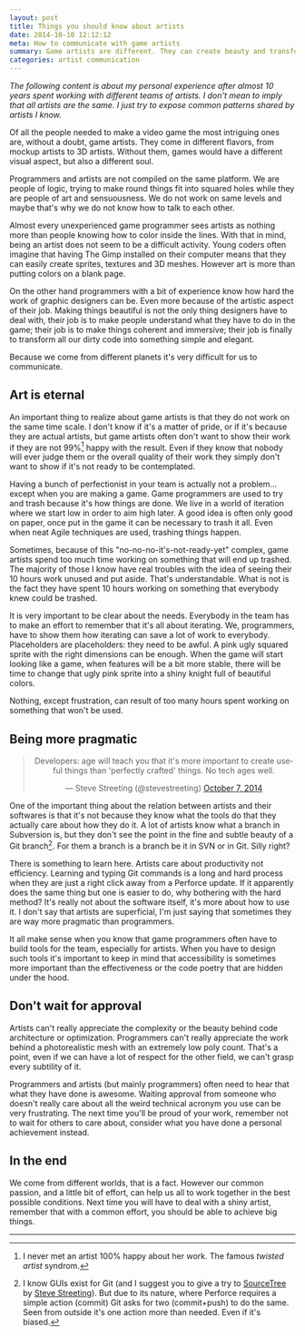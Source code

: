 ```yaml
---
layout: post
title: Things you should know about artists
date: 2014-10-10 12:12:12
meta: How to communicate with game artists
summary: Game artists are different. They can create beauty and transform an ugly piece of code into something visually subtle. However working with them require some knowledge about their habits and work that game programmers should know.
categories: artist communication
---
```


*The following content is about my personal experience after almost 10 years spent working with different teams of artists. I don't mean to imply that all artists are the same. I just try to expose common patterns shared by artists I know.*

Of all the people needed to make a video game the most intriguing ones are, without a doubt, game artists. They come in different flavors, from mockup artists to 3D artists. Without them, games would have a different visual aspect, but also a different soul. 

Programmers and artists are not compiled on the same platform. We are people of logic, trying to make round things fit into squared holes while they are people of art and sensuousness. We do not work on same levels and maybe that's why we do not know how to talk to each other.

Almost every unexperienced game programmer sees artists as nothing more than people knowing how to color inside the lines. With that in mind, being an artist does not seem to be a difficult activity. Young coders often imagine that having The Gimp installed on their computer means that they can easily create sprites, textures and 3D meshes. However art is more than putting colors on a blank page.

On the other hand programmers with a bit of experience know how hard the work of graphic designers can be. Even more because of the artistic aspect of their job. Making things beautiful is not the only thing designers have to deal with, their job is to make people understand what they have to do in the game; their job is to make things coherent and immersive; their job is finally to transform all our dirty code into something simple and elegant.

Because we come from different planets it's very difficult for us to communicate.

## Art is eternal

An important thing to realize about game artists is that they do not work on the same time scale. I don't know if it's a matter of pride, or if it's because they are actual artists, but game artists often don't want to show their work if they are not 99%[^1] happy with the result. Even if they know that nobody will ever judge them or the overall quality of their work they simply don't want to show if it's not ready to be contemplated. 

Having a bunch of perfectionist in your team is actually not a problem… except when you are making a game. Game programmers are used to try and trash because it's how things are done. We live in a world of iteration where we start low in order to aim high later. A good idea is often only good on paper, once put in the game it can be necessary to trash it all. Even when neat Agile techniques are used, trashing things happen. 

Sometimes, because of this "no-no-no-it's-not-ready-yet" complex, game artists spend too much time working on something that will end up trashed. The majority of those I know have real troubles with the idea of seeing their 10 hours work unused and put aside. That's understandable. What is not is the fact they have spent 10 hours working on something that everybody knew could be trashed.

It is very important to be clear about the needs. Everybody in the team has to make an effort to remember that it's all about iterating. We, programmers, have to show them how iterating can save a lot of work to everybody. Placeholders are placeholders: they need to be awful. A pink ugly squared sprite with the right dimensions can be enough. When the game will start looking like a game, when features will be a bit more stable, there will be time to change that ugly pink sprite into a shiny knight full of beautiful colors.

Nothing, except frustration, can result of too many hours spent working on something that won't be used.

## Being more pragmatic

<blockquote class="twitter-tweet" lang="en" align="center">
<p>Developers: age will teach you that it&#39;s more important to create useful things than &#39;perfectly crafted&#39; things. No tech ages well.</p>&mdash; Steve Streeting (@stevestreeting) <a href="https://twitter.com/stevestreeting/status/519590617014222849">October 7, 2014</a></blockquote>
<script async src="//platform.twitter.com/widgets.js" charset="utf-8"></script>

One of the important thing about the relation between artists and their softwares is that it's not because they know what the tools do that they actually care about how they do it. A lot of artists know what a branch in Subversion is, but they don't see the point in the fine and subtle beauty of a Git branch[^3]. For them a branch is a branch be it in SVN or in Git. Silly right?

There is something to learn here. Artists care about productivity not efficiency. Learning and typing Git commands is a long and hard process when they are just a right click away from a Perforce update. If it apparently does the same thing but one is easier to do, why bothering with the hard method? It's really not about the software itself, it's more about how to use it. I don't say that artists are superficial, I'm just saying that sometimes they are way more pragmatic than programmers.

It all make sense when you know that game programmers often have to build tools for the team, especially for artists. When you have to design such tools it's important to keep in mind that accessibility is sometimes more important than the effectiveness or the code poetry that are hidden under the hood.

## Don't wait for approval

Artists can't really appreciate the complexity or the beauty behind code architecture or optimization. Programmers can't really appreciate the work behind a photorealistic mesh with an extremely low poly count. That's a point, even if we can have a lot of respect for the other field, we can't grasp every subtility of it. 

Programmers and artists (but mainly programmers) often need to hear that what they have done is awesome. Waiting approval from someone who doesn't really care about all the weird technical acronym you use can be very frustrating. The next time you'll be proud of your work, remember not to wait for others to care about, consider what you have done a personal achievement instead.

## In the end

We come from different worlds, that is a fact. However our common passion, and a little bit of effort, can help us all to work together in the best possible conditions. Next time you will have to deal with a shiny artist, remember that with a common effort, you should be able to achieve big things.

---

[^1]: I never met an artist 100% happy about her work. The famous _twisted artist_ syndrom.
[^2]: You will say "Git GUI has buttons" and I will say "Commit + Push when you just need Commit in SVN and Perforce can seem as unatural as writing commands".
[^3]: I know GUIs exist for Git (and I suggest you to give a try to [SourceTree][1] by [Steve Streeting][2]). But due to its nature, where Perforce requires a simple action (commit) Git asks for two (commit+push) to do the same. Seen from outside it's one action more than needed. Even if it's biased.

[1]: http://www.sourcetreeapp.com/
[2]: https://twitter.com/stevestreeting
